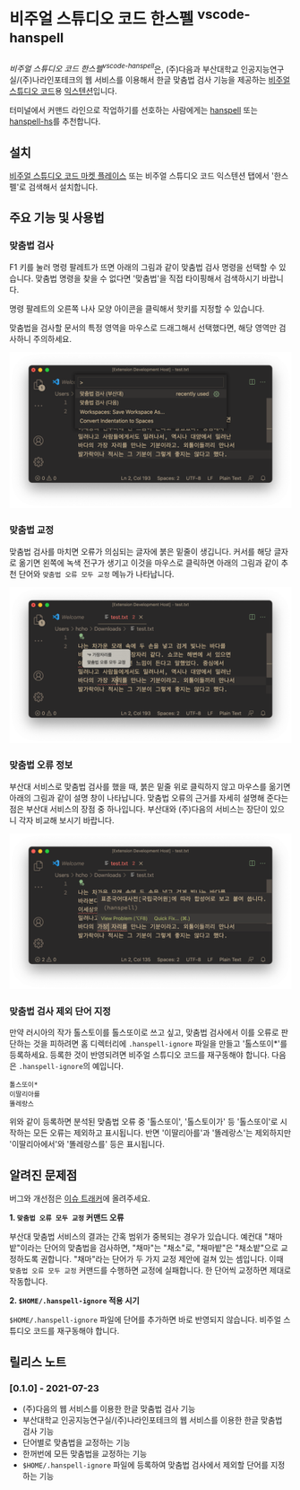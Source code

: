 # 비주얼 스튜디오 코드 한스펠 <sup>vscode-hanspell</sup>

<i>비주얼 스튜디오 코드 한스펠<sup>vscode-hanspell</sup></i>은, (주)다음과 부산대학교 인공지능연구실/(주)나라인포테크의 웹 서비스를 이용해서 한글 맞춤법 검사 기능을 제공하는 [비주얼 스튜디오 코드](https://code.visualstudio.com)용 [익스텐션](https://code.visualstudio.com/docs/editor/extension-marketplace)입니다.

터미널에서 커맨드 라인으로 작업하기를 선호하는 사람에게는 [hanspell](https://github.com/9beach/hanspell) 또는 [hanspell-hs](https://github.com/9beach/hanspell-hs)를 추천합니다.

## 설치

[비주얼 스튜디오 코드 마켓 플레이스](https://marketplace.visualstudio.com/items?itemName=9beach.vscode-hanspell) 또는 비주얼 스튜디오 코드 익스텐션 탭에서 '한스펠'로 검색해서 설치합니다.

## 주요 기능 및 사용법

### 맞춤법 검사

F1 키를 눌러 명령 팔레트가 뜨면 아래의 그림과 같이 맞춤법 검사 명령을 선택할 수 있습니다. 맞춤법 명령을 찾을 수 없다면 '맞춤법'을 직접 타이핑해서 검색하시기 바랍니다.

명령 팔레트의 오른쪽 나사 모양 아이콘을 클릭해서 핫키를 지정할 수 있습니다.

맞춤법을 검사할 문서의 특정 영역을 마우스로 드래그해서 선택했다면, 해당 영역만 검사하니 주의하세요.

![commands](images/hanspell-commands.png)

### 맞춤법 교정

맞춤법 검사를 마치면 오류가 의심되는 글자에 붉은 밑줄이 생깁니다. 커서를 해당 글자로 옮기면 왼쪽에 녹색 전구가 생기고 이것을 마우스로 클릭하면 아래의 그림과 같이 추천 단어와 `맞춤법 오류 모두 교정` 메뉴가 나타납니다.

![command actions](images/hanspell-command-actions.png)

### 맞춤법 오류 정보

부산대 서비스로 맞춤법 검사를 했을 때, 붉은 밑줄 위로 클릭하지 않고 마우스를 옮기면 아래의 그림과 같이 설명 창이 나타납니다. 맞춤법 오류의 근거를 자세히 설명해 준다는 점은 부산대 서비스의 장점 중 하나입니다. 부산대와 (주)다음의 서비스는 장단이 있으니 각자 비교해 보시기 바랍니다.

![message](images/hanspell-message.png)

### 맞춤법 검사 제외 단어 지정

만약 러시아의 작가 톨스토이를 톨스또이로 쓰고 싶고, 맞춤법 검사에서 이를 오류로 판단하는 것을 피하려면 홈 디렉터리에 `.hanspell-ignore` 파일을 만들고 '톨스또이*'를 등록하세요. 등록한 것이 반영되려면 비주얼 스튜디오 코드를 재구동해야 합니다. 다음은 `.hanspell-ignore`의 예입니다.

```
톨스또이*
이딸리아를
똘레랑스
```
위와 같이 등록하면 분석된 맞춤법 오류 중 '톨스또이', '톨스토이가' 등 '톨스또이'로 시작하는 모든 오류는 제외하고 표시됩니다. 반면 '이딸리아를'과 '똘레랑스'는 제외하지만 '이딸리아에서'와 '똘레랑스를' 등은 표시됩니다.

## 알려진 문제점

버그와 개선점은 [이슈 트래커](https://github.com/9beach/vscode-hanspell/issues)에 올려주세요.

**1. `맞춤법 오류 모두 교정` 커맨드 오류**

부산대 맞춤법 서비스의 결과는 간혹 범위가 중복되는 경우가 있습니다. 예컨대 "채마밭"이라는 단어의 맞춤법을 검사하면, "채마"는 "채소"로, "채마밭"은 "채소밭"으로 교정하도록 권합니다. "채마"라는 단어가 두 가지 교정 제안에 걸쳐 있는 셈입니다. 이때 `맞춤법 오류 모두 교정` 커맨드를 수행하면 교정에 실패합니다. 한 단어씩 교정하면 제대로 작동합니다.

**2. `$HOME/.hanspell-ignore` 적용 시기**

`$HOME/.hanspell-ignore` 파일에 단어를 추가하면 바로 반영되지 않습니다. 비주얼 스튜디오 코드를 재구동해야 합니다.

## 릴리스 노트

### [0.1.0] - 2021-07-23

- (주)다음의 웹 서비스를 이용한 한글 맞춤법 검사 기능
- 부산대학교 인공지능연구실/(주)나라인포테크의 웹 서비스를 이용한 한글 맞춤법 검사 기능
- 단어별로 맞춤법을 교정하는 기능
- 한꺼번에 모든 맞춤법을 교정하는 기능
- `$HOME/.hanspell-ignore` 파일에 등록하여 맞춤법 검사에서 제외할 단어를 지정하는 기능 
